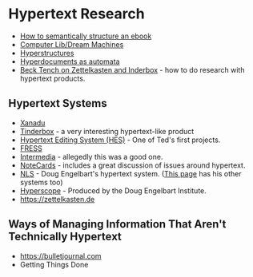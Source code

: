 # Hypertext Research

 - [How to semantically structure an ebook](https://standardebooks.org/manual/1.8.0)
 - [Computer Lib/Dream Machines](https://worrydream.com/refs/Nelson_T_1974_-_Computer_Lib,_Dream_Machines.pdf)
 - [Hyperstructures](https://www.dgp.toronto.edu/papers/mmcguffin_HT2004.pdf)
 - [Hyperdocuments as automata](https://dl.acm.org/doi/10.1145/267954.267955)
 - [Beck Tench on Zettelkasten and Inderbox](https://www.becktench.com/blog/2018/11/12/using-zettelkasten-and-tinderbox-to-document-a-literature-review) - how to do research with hypertext products.

## Hypertext Systems

 - [Xanadu](/node/xanadu-links.html)
 - [Tinderbox](/node/tinderbox.html) - a very interesting hypertext-like product
 - [Hypertext Editing System (HES)](https://en.wikipedia.org/wiki/Hypertext_Editing_System) - One of Ted's first projects.
 - [FRESS](https://en.wikipedia.org/wiki/File_Retrieval_and_Editing_System)
 - [Intermedia](https://en.wikipedia.org/wiki/Intermedia_(hypertext)) - allegedly this was a good one.
 - [NoteCards](https://ics.uci.edu/~redmiles/ics227-SQ04/papers/Hypertext/Secondary/p836-halasz.pdf) - includes a great discussion of issues around hypertext.
 - [NLS](https://www.youtube.com/watch?v=yJDv-zdhzMY) - Doug Engelbart's hypertext system. ([This page](https://www.dougengelbart.org/content/view/216/000/) has his other systems too)
 - [Hyperscope](https://www.youtube.com/watch?v=xK1xOOJH-Cw) - Produced by the Doug Engelbart Institute.
 - https://zettelkasten.de

## Ways of Managing Information That Aren't Technically Hypertext

 - https://bulletjournal.com
 - Getting Things Done
